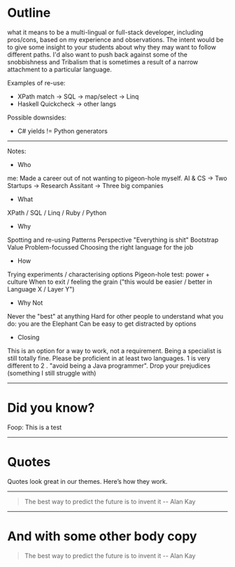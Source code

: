 # Outline

what it means to be a multi-lingual or full-stack developer, including pros/cons, based on my experience and observations. The intent would be to give some insight to your students about why they may want to follow different paths. I'd also want to push back against some of the snobbishness and Tribalism that is sometimes a result of a narrow attachment to a particular language.

Examples of re-use:

- XPath match -> SQL -> map/select -> Linq
- Haskell Quickcheck -> other langs

Possible downsides:

- C# yields != Python generators

---

Notes:

- Who

me: Made a career out of not wanting to pigeon-hole myself. AI & CS -> Two Startups -> Research Assitant -> Three big companies

- What

XPath / SQL / Linq /
Ruby / Python

- Why

Spotting and re-using Patterns
Perspective "Everything is shit"
Bootstrap Value
Problem-focussed
Choosing the right language for the job

- How

Trying experiments / characterising options
Pigeon-hole test: power + culture
When to exit / feeling the grain ("this would be easier / better in Language X / Layer Y")

- Why Not

Never the "best" at anything
Hard for other people to understand what you do: you are the Elephant
Can be easy to get distracted by options

- Closing

This is an option for a way to work, not a requirement. Being a specialist is still totally fine.
Please be proficient in at least two languages. 1 is very different to 2 . "avoid being a Java programmer". Drop your prejudices (something I still struggle with)

---

# Did you know?

Foop: This is a test

---

# Quotes

Quotes look great in our themes. Here’s how they work.

---

> The best way to predict the future is to invent it
> -- Alan Kay

---

# And with some other body copy

> The best way to predict the future is to invent it
> -- Alan Kay
